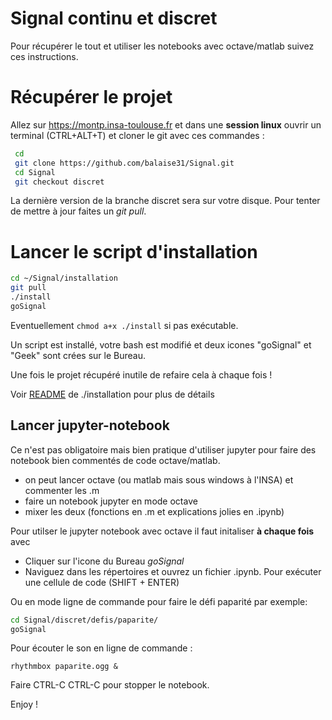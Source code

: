 # Signal continu et discret

Pour récupérer le tout et utiliser les notebooks avec octave/matlab suivez ces instructions.

# Récupérer le projet
Allez sur https://montp.insa-toulouse.fr et dans une **session linux** ouvrir un terminal (CTRL+ALT+T) et cloner le git
avec ces commandes :
```bash
 cd
 git clone https://github.com/balaise31/Signal.git
 cd Signal
 git checkout discret
 ```
La dernière version de la branche discret sera sur votre disque. Pour tenter de mettre à jour faites un *git pull*.

# Lancer le script d'installation
```bash
cd ~/Signal/installation
git pull
./install
goSignal
```
Eventuellement ``chmod a+x ./install`` si pas exécutable.

Un script est installé, votre bash est modifié et deux icones "goSignal" et "Geek" sont crées sur le Bureau.

Une fois le projet récupéré inutile de refaire cela à chaque fois !

Voir [README](https://github.com/balaise31/Signal/tree/install/installation) de ./installation pour plus de détails

## Lancer jupyter-notebook

Ce n'est pas obligatoire mais bien pratique d'utiliser jupyter pour faire des notebook bien commentés de code octave/matlab.
  * on peut lancer octave (ou matlab mais sous windows à l'INSA) et commenter les .m
  * faire un notebook jupyter en mode octave
  * mixer les deux (fonctions en .m et explications jolies en .ipynb)

Pour utilser le jupyter notebook avec octave il faut initaliser **à chaque fois** avec

  - Cliquer sur l'icone du Bureau *goSignal* 
  - Naviguez dans les répertoires et ouvrez un fichier .ipynb.
       Pour exécuter une cellule de code (SHIFT + ENTER)

Ou en mode ligne de commande pour faire le défi paparité par exemple:
```bash
cd Signal/discret/defis/paparite/
goSignal
```
Pour écouter le son en ligne de commande :

    rhythmbox paparite.ogg &

 Faire CTRL-C CTRL-C pour stopper le notebook.
 
Enjoy !

